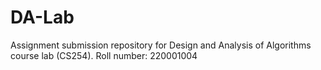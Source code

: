 # DA-Lab
Assignment submission repository for Design and Analysis of Algorithms course lab (CS254).
Roll number: 220001004
